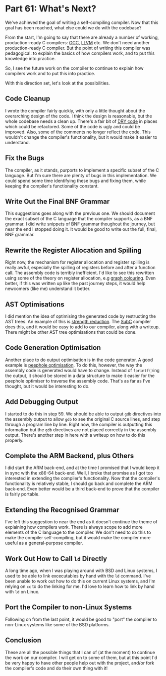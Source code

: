 # Part 61: What's Next?

We've achieved the goal of writing a self-compiling
compiler. Now that this goal has been reached, what
else could we do with the codebase?

From the start, I'm going to say that there are already
a number of working, production-ready C compilers:
[GCC](https://gcc.gnu.org), [LLVM](https://llvm.org)
etc. We don't need another production-ready C compiler.
But the point of writing this compiler was pedagogical:
to explain the basics of how compilers work, and to
put this knowledge into practice.

So, I see the future work on the compiler to continue
to explain how compilers work and to put this into
practice.

With this direction set, let's look at the possibilities.

## Code Cleanup

I wrote the compiler fairly quickly, with only a little
thought about the overarching design of the code. I think
the design is reasonable, but the whole codebase needs
a clean up. There's a fair bit of
[DRY code](https://en.wikipedia.org/wiki/Don%27t_repeat_yourself)
in places which could be refactored. Some of the code is
ugly and could be improved. Also, some of the comments no
longer reflect the code. This wouldn't change the compiler's
functionality, but it would make it easier to understand.

## Fix the Bugs

The compiler, as it stands, purports to implement a
specific subset of the C language. But I'm sure there
are plenty of bugs in this implementation. We could
spend some time identifying these bugs and fixing them,
while keeping the compiler's functionality constant.

## Write Out the Final BNF Grammar

This suggestions goes along with the previous one.
We should document the exact subset of the C language
that the compiler supports, as a BNF grammar. I did
write snippets of BNF grammar thoughout the journey,
but near the end I stopped doing it. It would be 
good to write out the full, final, BNF grammar.

## Rewrite the Register Allocation and Spilling

Right now, the mechanism for register allocation and
register spilling is really awful, especially the
spilling of registers before and after a function call.
The assembly code is terribly inefficient. I'd like
to see this rewritten using some of the theory on
register allocation, e.g
[graph colouring](https://en.wikipedia.org/wiki/Register_allocation#Graph-coloring_allocation).
Even better, if this was written up like the past
journey steps, it would help newcomers (like me)
understand it better.

## AST Optimisations

I did mention the idea of optimising the generated code
by restructing the AST trees. An example of this is
[strength reduction](https://en.wikipedia.org/wiki/Strength_reduction).
The [SubC](http://www.t3x.org/subc/) compiler does this,
and it would be easy to add to our compiler, along with
a writeup. There might be other AST tree optimisations
that could be done.

## Code Generation Optimisation

Another place to do output optimisation is in the code
generator. A good example is
[peephole optimisation](https://en.wikipedia.org/wiki/Peephole_optimization).
To do this, however, the way the assembly code is generated
would have to change. Instead of `fprintf()`ing the output,
it should be stored in a data structure to make it easier for
the peephole optimiser to traverse the assembly code. That's
as far as I've thought, but it would be interesting to do.

## Add Debugging Output

I started to do this in step 59. We should be able to output
`gdb` directives into the assembly output to allow `gdb` to
see the original C source lines, and step through a program
line by line. Right now, the compiler is outputting this
information but the `gdb` directives are not placed correctly
in the assembly output. There's another step in here with a
writeup on how to do this properly.

## Complete the ARM Backend, plus Others

I did start the ARM back-end, and at the time I promised that
I would keep it in sync with the x86-64 back-end. Well, I
broke that promise as I got too interested in extending the
compiler's functionality. Now that the compiler's functionality
is relatively stable, I should go back and complete the ARM
back-end. Even better would be a third back-end to prove that
the compiler is fairly portable.

## Extending the Recognised Grammar

I've left this suggestion to near the end as it doesn't
continue the theme of explaining how compilers work. There is
always scope to add more elements of the C language to the
compiler. We don't need to do this to make the compiler
self-compiling, but it would make the compiler more useful
as a general-purpose compiler.

## Work Out How to Call `ld` Directly

A long time ago, when I was playing around with BSD and Linux
systems, I used to be able to link excecutables by hand with
the `ld` command. I've been unable to work out how to do this
on current Linux systems, and I'm relying on `cc` to do the
linking for me. I'd love to learn how to link by hand with `ld`
on Linux.

## Port the Compiler to non-Linux Systems

Following on from the last point, it would be good to "port"
the compiler to non-Linux systems like some of the BSD platforms.

## Conclusion

These are all the possible things that I can of (at the moment)
to continue the work on our compiler. I will get on to some of
them, but at this point I'd be very happy to have other people
help out with the project, and/or fork the compiler's code and
do their own thing with it!
